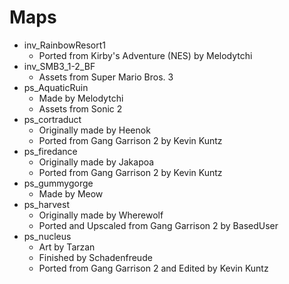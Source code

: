 # Maps
- inv\_RainbowResort1
  - Ported from Kirby's Adventure (NES) by Melodytchi
- inv\_SMB3\_1-2\_BF
  - Assets from Super Mario Bros. 3
- ps\_AquaticRuin
  - Made by Melodytchi
  - Assets from Sonic 2
- ps\_cortraduct
  - Originally made by Heenok
  - Ported from Gang Garrison 2 by Kevin Kuntz
- ps\_firedance
  - Originally made by Jakapoa
  - Ported from Gang Garrison 2 by Kevin Kuntz
- ps\_gummygorge
  - Made by Meow
- ps\_harvest
  - Originally made by Wherewolf
  - Ported and Upscaled from Gang Garrison 2 by BasedUser
- ps\_nucleus
  - Art by Tarzan
  - Finished by Schadenfreude
  - Ported from Gang Garrison 2 and Edited by Kevin Kuntz
